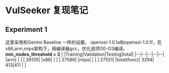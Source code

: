 # VulSeeker 复现笔记

## Experiment 1
这里采用和Genimi Baseline 一样的设置。
openssl-1.0.1a和openssl-1.0.1f，在x86,arm,mips架构下，用编译器gcc，优化选项O0-O3编译。**min_nodes_threshold = 3**
| |Training|Validation|Testing|total|
|--|--|--|--|--|
|arm| | | | 26135|
|x86| | | | 27586|
|mips| | | | 27551|
|total(func)| 3294| 413|411 | |